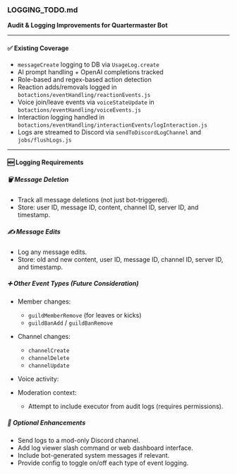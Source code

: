 ### LOGGING\_TODO.md

**Audit & Logging Improvements for Quartermaster Bot**

---

#### ✅ Existing Coverage

* `messageCreate` logging to DB via `UsageLog.create`
* AI prompt handling + OpenAI completions tracked
* Role-based and regex-based action detection
* Reaction adds/removals logged in `botactions/eventHandling/reactionEvents.js`
* Voice join/leave events via `voiceStateUpdate` in `botactions/eventHandling/voiceEvents.js`
* Interaction logging handled in `botactions/eventHandling/interactionEvents/logInteraction.js`
* Logs are streamed to Discord via `sendToDiscordLogChannel` and `jobs/flushLogs.js`

---

#### 🆕 Logging Requirements

##### 🗑️ Message Deletion

* Track all message deletions (not just bot-triggered).
* Store: user ID, message ID, content, channel ID, server ID, and timestamp.

##### ✍️ Message Edits

* Log any message edits.
* Store: old and new content, user ID, message ID, channel ID, server ID, and timestamp.

##### ➕ Other Event Types (Future Consideration)

* Member changes:

  * `guildMemberRemove` (for leaves or kicks)
  * `guildBanAdd` / `guildBanRemove`
* Channel changes:

  * `channelCreate`
  * `channelDelete`
  * `channelUpdate`
* Voice activity:

* Moderation context:

  * Attempt to include executor from audit logs (requires permissions).

##### 📢 Optional Enhancements

* Send logs to a mod-only Discord channel.
* Add log viewer slash command or web dashboard interface.
* Include bot-generated system messages if relevant.
* Provide config to toggle on/off each type of event logging.
